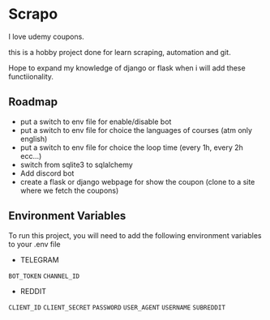 
# Scrapo

I love udemy coupons.

this is a hobby project done for learn scraping, automation and git.

Hope to expand my knowledge of django or flask when i will add these functiionality.



## Roadmap

- put a switch to env file for enable/disable bot
- put a switch to env file for choice the languages of courses (atm only english)
- put a switch to env file for choice the loop time (every 1h, every 2h ecc...)
- switch from sqlite3 to sqlalchemy
- Add discord bot
- create a flask or django webpage for show the coupon (clone to a site where we fetch the coupons)

## Environment Variables

To run this project, you will need to add the following environment variables to your .env file

- TELEGRAM

`BOT_TOKEN`
`CHANNEL_ID`

- REDDIT

`CLIENT_ID`
`CLIENT_SECRET`
`PASSWORD`
`USER_AGENT`
`USERNAME`
`SUBREDDIT`

